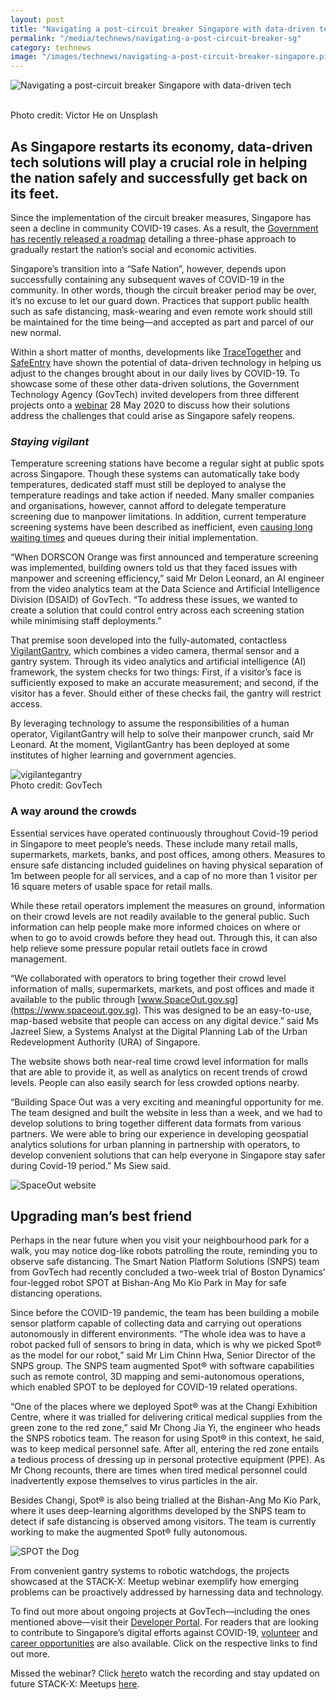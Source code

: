 ```yaml
---
layout: post
title: "Navigating a post-circuit breaker Singapore with data-driven tech"
permalink: "/media/technews/navigating-a-post-circuit-breaker-sg"
category: technews
image: "/images/technews/navigating-a-post-circuit-breaker-singapore.pic1.png"
---
```


![Navigating a post-circuit breaker Singapore with data-driven tech](/images/technews/navigating-a-post-circuit-breaker-singapore.pic1.png)

<br>Photo credit: Victor He on Unsplash

As Singapore restarts its economy, data-driven tech solutions will play a crucial role in helping the nation safely and successfully get back on its feet.
---

Since the implementation of the circuit breaker measures, Singapore has seen a decline in community COVID-19 cases. As a result, the [Government has recently released a roadmap](https://www.gov.sg/article/ending-circuit-breaker-phased-approach-to-resuming-activities-safely) detailing a three-phase approach to gradually restart the nation’s social and economic activities.

Singapore’s transition into a “Safe Nation”, however, depends upon successfully containing any subsequent waves of COVID-19 in the community. In other words, though the circuit breaker period may be over, it’s no excuse to let our guard down. Practices that support public health such as safe distancing, mask-wearing and even remote work should still be maintained for the time being—and accepted as part and parcel of our new normal.  

Within a short matter of months, developments like [TraceTogether](https://www.tracetogether.gov.sg) and [SafeEntry](https://www.safeentry.gov.sg/) have shown the potential of data-driven technology in helping us adjust to the changes brought about in our daily lives by COVID-19. To showcase some of these other data-driven solutions, the Government Technology Agency (GovTech) invited developers from three different projects onto a [webinar](https:/www.meetup.com/STACK-X-by-GovTech-Singapore/events/270783287/) 28 May 2020 to discuss how their solutions address the challenges that could arise as Singapore safely reopens.

### *Staying vigilant*

Temperature screening stations have become a regular sight at public spots across Singapore. Though these systems can automatically take body temperatures, dedicated staff must still be deployed to analyse the temperature readings and take action if needed. Many smaller companies and organisations, however, cannot afford to delegate temperature screening due to manpower limitations. In addition, current temperature screening systems have been described as inefficient, even [causing long waiting times](https://www.straitstimes.com/singapore/coronavirus-long-queues-formed-at-suntec-city-and-raffles-place-on-first-day-of) and queues during their initial implementation.     

“When DORSCON Orange was first announced and temperature screening was implemented, building owners told us that they faced issues with manpower and screening efficiency,” said Mr Delon Leonard, an AI engineer from the video analytics team at the Data Science and Artificial Intelligence Division (DSAID) of GovTech. “To address these issues, we wanted to create a solution that could control entry across each screening station while minimising staff deployments.”

That premise soon developed into the fully-automated, contactless [VigilantGantry](https://www.tech.gov.sg/media/technews/how-gt-developed-fit-for-purpose-temperature-scanners-part-2system), which combines a video camera, thermal sensor and a gantry system. Through its video analytics and artificial intelligence (AI) framework, the system checks for two things: First, if a visitor’s face is sufficiently exposed to make an accurate measurement; and second, if the visitor has a fever. Should either of these checks fail, the gantry will restrict access.

By leveraging technology to assume the responsibilities of a human operator, VigilantGantry will help to solve their manpower crunch, said Mr Leonard. At the moment, VigilantGantry has been deployed at some institutes of higher learning and government agencies.

![vigilantegantry](/images/technews/navigating-a-post-circuit-breaker-sg.pic2.png)<br>
Photo credit: GovTech

### **A way around the crowds**

Essential services have operated continuously throughout Covid-19 period in Singapore to meet people’s needs. These include many retail malls, supermarkets, markets, banks, and post offices, among others. Measures to ensure safe distancing included guidelines on having physical separation of 1m between people for all services, and a cap of no more than 1 visitor per 16 square meters of usable space for retail malls. 

While these retail operators implement the measures on ground, information on their crowd levels are not readily available to the general public. Such information can help people make more informed choices on where or when to go to avoid crowds before they head out. Through this, it can also help relieve some pressure popular retail outlets face in crowd management.

“We collaborated with operators to bring together their crowd level information of malls, supermarkets, markets, and post offices and made it available to the public through [www.SpaceOut.gov.sg](https://www.spaceout.gov.sg). This was designed to be an easy-to-use, map-based website that people can access on any digital device.” said Ms Jazreel Siew, a Systems Analyst at the Digital Planning Lab of the Urban Redevelopment Authority (URA) of Singapore. 

The website shows both near-real time crowd level information for malls that are able to provide it, as well as analytics on recent trends of crowd levels. People can also easily search for less crowded options nearby. 

“Building Space Out was a very exciting and meaningful opportunity for me. The team designed and built the website in less than a week, and we had to develop solutions to bring together different data formats from various partners. We were able to bring our experience in developing geospatial analytics solutions for urban planning in partnership with operators, to develop convenient solutions that can help everyone in Singapore stay safer during Covid-19 period.” Ms Siew said.

![SpaceOut website](/images/technews/navigating-a-post-curcuit-breaker-sg.pic3.png)


## **Upgrading man’s best friend**

Perhaps in the near future when you visit your neighbourhood park for a walk, you may notice dog-like robots patrolling the route, reminding you to observe safe distancing. The Smart Nation Platform Solutions (SNPS) team from GovTech had recently concluded a two-week trial of Boston Dynamics’ four-legged robot SPOT at Bishan-Ang Mo Kio Park in May for safe distancing operations. 

Since before the COVID-19 pandemic, the team has been building a mobile sensor platform capable of collecting data and carrying out operations autonomously in different environments. “The whole idea was to have a robot packed full of sensors to bring in data, which is why we picked Spot® as the model for our robot,” said Mr Lim Chinn Hwa, Senior Director of the SNPS group.  The SNPS team augmented Spot® with software capabilities such as remote control, 3D mapping and semi-autonomous operations, which enabled SPOT to be deployed for COVID-19 related operations.

“One of the places where we deployed Spot® was at the Changi Exhibition Centre, where it was trialled for delivering critical medical supplies from the green zone to the red zone,” said Mr Chong Jia Yi, the engineer who heads the SNPS robotics team. The reason for using Spot® in this context, he said, was to keep medical personnel safe. After all, entering the red zone entails a tedious process of dressing up in personal protective equipment (PPE). As Mr Chong recounts, there are times when tired medical personnel could inadvertently expose themselves to virus particles in the air.  

Besides Changi, Spot® is also being trialled at the Bishan-Ang Mo Kio Park, where it uses deep-learning algorithms developed by the SNPS team to detect if safe distancing is observed among visitors. The team is currently working to make the augmented Spot® fully autonomous.

![SPOT the Dog](/images/technews/navigating-a-post-circuit-breaker-sg.pic4.png)


From convenient gantry systems to robotic watchdogs, the projects showcased at the STACK-X: Meetup webinar exemplify how emerging problems can be proactively addressed by harnessing data and technology.  

To find out more about ongoing projects at GovTech—including the ones mentioned above—visit their [Developer Portal](https://www.developer.gov.sg/). For readers that are looking to contribute to Singapore’s digital efforts against COVID-19, [volunteer](https://www.developer.gov.sg/covid-volunteering/) and [career opportunities](https://govtech.taleo.net/careersection/govtech_external/jobsearch.ftl) are also available. Click on the respective links to find out more.

Missed the webinar? Click [here](https://www.youtube.com/watch?v=-wtORFpvFCg&feature=youtu.be)to watch the recording and stay updated on future STACK-X: Meetups [here](https://go.gov.sg/meetup).
